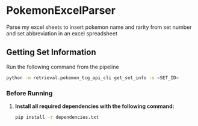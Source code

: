 # PokemonExcelParser
Parse my excel sheets to insert pokemon name and rarity from set number and set abbreviation in an excel spreadsheet


## Getting Set Information
Run the following command from the pipeline
``` bash
python -m retrieval.pokemon_tcg_api_cli get_set_info -s <SET_ID>
```


### Before Running
1. **Install all required dependencies with the following command:**
    ``` cmd
    pip install -r dependencies.txt
    ```
